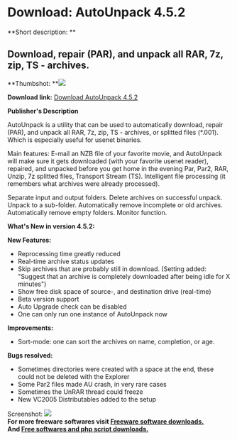 # Download: AutoUnpack 4.5.2

**Short description: **

## Download, repair (PAR), and unpack all RAR, 7z, zip, TS - archives.

  
**Thumbshot: **![](http://www.freewarefiles.com/screenshot/autounpack_md.gif)   
  
**Download link:** [Download AutoUnpack 4.5.2](http://freesoftwares.boysofts.com/AutoUnpack_program_23459.html)  
  

**Publisher's Description**  
  

AutoUnpack is a utility that can be used to automatically download, repair
(PAR), and unpack all RAR, 7z, zip, TS - archives, or splitted files (*.001).
Which is especially useful for usenet binaries.

Main features: E-mail an NZB file of your favorite movie, and AutoUnpack will
make sure it gets downloaded (with your favorite usenet reader), repaired, and
unpacked before you get home in the evening Par, Par2, RAR, Unzip, 7z splitted
files, Transport Stream (TS). Intelligent file processing (it remembers what
archives were already processed).

Separate input and output folders. Delete archives on successful unpack.
Unpack to a sub-folder. Automatically remove incomplete or old archives.
Automatically remove empty folders. Monitor function.

**What's New in version 4.5.2:**

**New Features:**

  * Reprocessing time greatly reduced 
  * Real-time archive status updates 
  * Skip archives that are probably still in download. (Setting added: "Suggest that an archive is completely downloaded after being idle for X minutes") 
  * Show free disk space of source-, and destination drive (real-time) 
  * Beta version support 
  * Auto Upgrade check can be disabled 
  * One can only run one instance of AutoUnpack now 

**Improvements:**

  * Sort-mode: one can sort the archives on name, completion, or age. 

**Bugs resolved:**

  * Sometimes directories were created with a space at the end, these could not be deleted with the Explorer 
  * Some Par2 files made AU crash, in very rare cases 
  * Sometimes the UnRAR thread could freeze 
  * New VC2005 Distributables added to the setup 

  
  
Screenshot: ![](http://www.freewarefiles.com/screenshot/autounpack.gif)  
**For more freeware softwares visit [Freeware software downloads.](http://freesoftwares.boysofts.com/)**   
**And [Free softwares and php script downloads.](http://www.boysofts.com/)**

